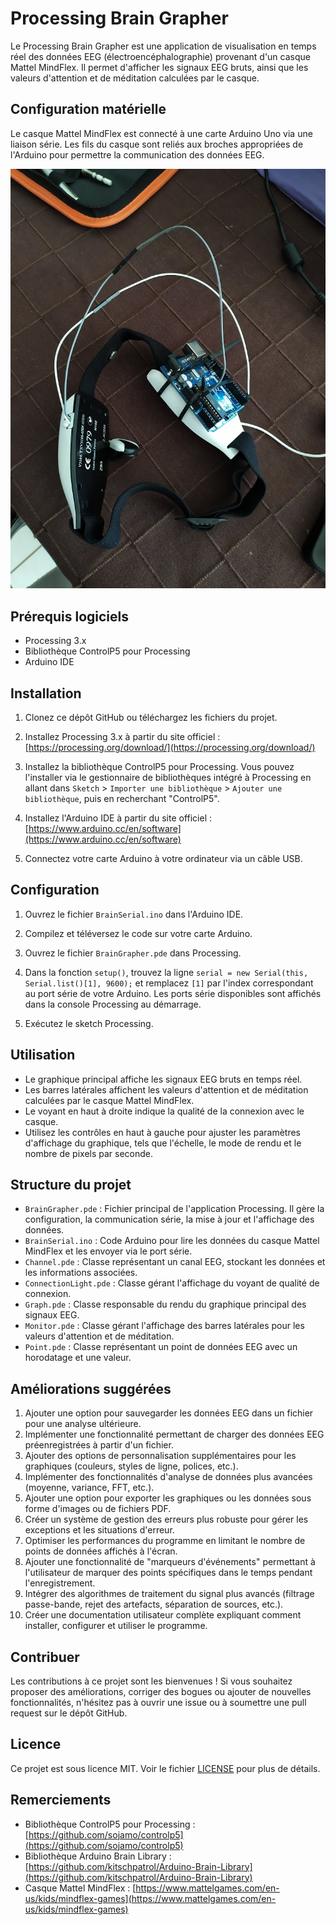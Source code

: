 # Processing Brain Grapher

Le Processing Brain Grapher est une application de visualisation en temps réel des données EEG (électroencéphalographie) provenant d'un casque Mattel MindFlex. Il permet d'afficher les signaux EEG bruts, ainsi que les valeurs d'attention et de méditation calculées par le casque.

## Configuration matérielle

Le casque Mattel MindFlex est connecté à une carte Arduino Uno via une liaison série. Les fils du casque sont reliés aux broches appropriées de l'Arduino pour permettre la communication des données EEG.

![Mattel MindFlex Headset Connected to Arduino](mindflexArduino.jpg)

## Prérequis logiciels

- Processing 3.x
- Bibliothèque ControlP5 pour Processing
- Arduino IDE

## Installation

1. Clonez ce dépôt GitHub ou téléchargez les fichiers du projet.

2. Installez Processing 3.x à partir du site officiel : [https://processing.org/download/](https://processing.org/download/)

3. Installez la bibliothèque ControlP5 pour Processing. Vous pouvez l'installer via le gestionnaire de bibliothèques intégré à Processing en allant dans `Sketch` > `Importer une bibliothèque` > `Ajouter une bibliothèque`, puis en recherchant "ControlP5".

4. Installez l'Arduino IDE à partir du site officiel : [https://www.arduino.cc/en/software](https://www.arduino.cc/en/software)

5. Connectez votre carte Arduino à votre ordinateur via un câble USB.

## Configuration

1. Ouvrez le fichier `BrainSerial.ino` dans l'Arduino IDE.

2. Compilez et téléversez le code sur votre carte Arduino.

3. Ouvrez le fichier `BrainGrapher.pde` dans Processing.

4. Dans la fonction `setup()`, trouvez la ligne `serial = new Serial(this, Serial.list()[1], 9600);` et remplacez `[1]` par l'index correspondant au port série de votre Arduino. Les ports série disponibles sont affichés dans la console Processing au démarrage.

5. Exécutez le sketch Processing.

## Utilisation

- Le graphique principal affiche les signaux EEG bruts en temps réel.
- Les barres latérales affichent les valeurs d'attention et de méditation calculées par le casque Mattel MindFlex.
- Le voyant en haut à droite indique la qualité de la connexion avec le casque.
- Utilisez les contrôles en haut à gauche pour ajuster les paramètres d'affichage du graphique, tels que l'échelle, le mode de rendu et le nombre de pixels par seconde.

## Structure du projet

- `BrainGrapher.pde` : Fichier principal de l'application Processing. Il gère la configuration, la communication série, la mise à jour et l'affichage des données.
- `BrainSerial.ino` : Code Arduino pour lire les données du casque Mattel MindFlex et les envoyer via le port série.
- `Channel.pde` : Classe représentant un canal EEG, stockant les données et les informations associées.
- `ConnectionLight.pde` : Classe gérant l'affichage du voyant de qualité de connexion.
- `Graph.pde` : Classe responsable du rendu du graphique principal des signaux EEG.
- `Monitor.pde` : Classe gérant l'affichage des barres latérales pour les valeurs d'attention et de méditation.
- `Point.pde` : Classe représentant un point de données EEG avec un horodatage et une valeur.

## Améliorations suggérées

1. Ajouter une option pour sauvegarder les données EEG dans un fichier pour une analyse ultérieure.
2. Implémenter une fonctionnalité permettant de charger des données EEG préenregistrées à partir d'un fichier.
3. Ajouter des options de personnalisation supplémentaires pour les graphiques (couleurs, styles de ligne, polices, etc.).
4. Implémenter des fonctionnalités d'analyse de données plus avancées (moyenne, variance, FFT, etc.).
5. Ajouter une option pour exporter les graphiques ou les données sous forme d'images ou de fichiers PDF.
6. Créer un système de gestion des erreurs plus robuste pour gérer les exceptions et les situations d'erreur.
7. Optimiser les performances du programme en limitant le nombre de points de données affichés à l'écran.
8. Ajouter une fonctionnalité de "marqueurs d'événements" permettant à l'utilisateur de marquer des points spécifiques dans le temps pendant l'enregistrement.
9. Intégrer des algorithmes de traitement du signal plus avancés (filtrage passe-bande, rejet des artefacts, séparation de sources, etc.).
10. Créer une documentation utilisateur complète expliquant comment installer, configurer et utiliser le programme.

## Contribuer

Les contributions à ce projet sont les bienvenues ! Si vous souhaitez proposer des améliorations, corriger des bogues ou ajouter de nouvelles fonctionnalités, n'hésitez pas à ouvrir une issue ou à soumettre une pull request sur le dépôt GitHub.

## Licence

Ce projet est sous licence MIT. Voir le fichier [LICENSE](LICENSE) pour plus de détails.

## Remerciements

- Bibliothèque ControlP5 pour Processing : [https://github.com/sojamo/controlp5](https://github.com/sojamo/controlp5)
- Bibliothèque Arduino Brain Library : [https://github.com/kitschpatrol/Arduino-Brain-Library](https://github.com/kitschpatrol/Arduino-Brain-Library)
- Casque Mattel MindFlex : [https://www.mattelgames.com/en-us/kids/mindflex-games](https://www.mattelgames.com/en-us/kids/mindflex-games)

